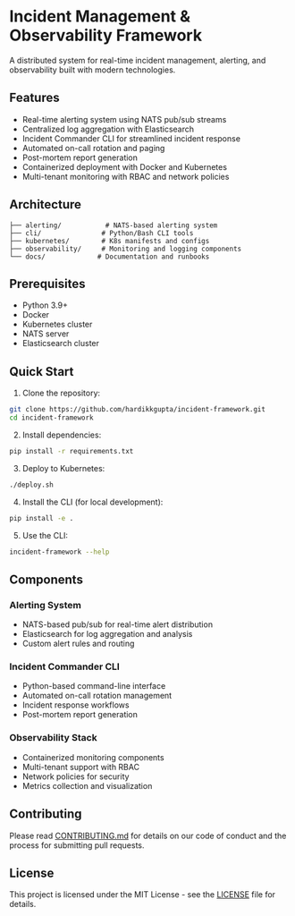 # Incident Management & Observability Framework

A distributed system for real-time incident management, alerting, and observability built with modern technologies.

## Features

- Real-time alerting system using NATS pub/sub streams
- Centralized log aggregation with Elasticsearch
- Incident Commander CLI for streamlined incident response
- Automated on-call rotation and paging
- Post-mortem report generation
- Containerized deployment with Docker and Kubernetes
- Multi-tenant monitoring with RBAC and network policies

## Architecture

```
├── alerting/           # NATS-based alerting system
├── cli/               # Python/Bash CLI tools
├── kubernetes/        # K8s manifests and configs
├── observability/     # Monitoring and logging components
└── docs/             # Documentation and runbooks
```

## Prerequisites

- Python 3.9+
- Docker
- Kubernetes cluster
- NATS server
- Elasticsearch cluster

## Quick Start

1. Clone the repository:
```bash
git clone https://github.com/hardikkgupta/incident-framework.git
cd incident-framework
```

2. Install dependencies:
```bash
pip install -r requirements.txt
```

3. Deploy to Kubernetes:
```bash
./deploy.sh
```

4. Install the CLI (for local development):
```bash
pip install -e .
```

5. Use the CLI:
```bash
incident-framework --help
```

## Components

### Alerting System
- NATS-based pub/sub for real-time alert distribution
- Elasticsearch for log aggregation and analysis
- Custom alert rules and routing

### Incident Commander CLI
- Python-based command-line interface
- Automated on-call rotation management
- Incident response workflows
- Post-mortem report generation

### Observability Stack
- Containerized monitoring components
- Multi-tenant support with RBAC
- Network policies for security
- Metrics collection and visualization

## Contributing

Please read [CONTRIBUTING.md](CONTRIBUTING.md) for details on our code of conduct and the process for submitting pull requests.

## License

This project is licensed under the MIT License - see the [LICENSE](LICENSE) file for details.